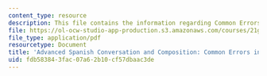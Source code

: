 ```yaml
---
content_type: resource
description: This file contains the information regarding Common Errors in Spanish?
file: https://ol-ocw-studio-app-production.s3.amazonaws.com/courses/21g-711-advanced-spanish-conversation-and-composition-spring-2014/fdb583843fac07a62b10cf57dbaac3de_MIT21G_711S14_Comm_Errors.pdf
file_type: application/pdf
resourcetype: Document
title: 'Advanced Spanish Conversation and Composition: Common Errors in Spanish'
uid: fdb58384-3fac-07a6-2b10-cf57dbaac3de
---
```

